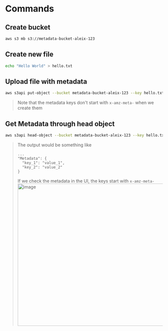 # Commands

## Create bucket
```sh
aws s3 mb s3://metadata-bucket-aleix-123
```

## Create new file
```sh
echo "Hello World" > hello.txt
```

## Upload file with metadata
```sh
aws s3api put-object --bucket metadata-bucket-aleix-123 --key hello.txt --body hello.txt --content-type plain/text --metadata key_1=value_1,key_2=value_2
```

> Note that the metadata keys don't start with `x-amz-meta-` when we create them

## Get Metadata through head object
```sh
aws s3api head-object --bucket metadata-bucket-aleix-123 --key hello.txt
```

> The output would be something like
> ```
> ...
> "Metadata": {
>   "key_1": "value_1",
>   "key_2": "value_2"
> }
> ```
> If we check the metadata in the UI, the keys start with `x-amz-meta-`
> <img width="1840" height="454" alt="image" src="https://github.com/user-attachments/assets/bf1fea89-59b6-4d60-a243-12ec2f77b7e6" />
